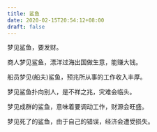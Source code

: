 ```yaml
---
title: 鲨鱼
date: 2020-02-15T20:54:12+08:00
draft: false
---
```


梦见鲨鱼，要发财。


商人梦见鲨鱼，漂洋过海出国做生意，能赚大钱。


船员梦见(船夫)鲨鱼，预兆所从事的工作收入丰厚。


梦见鲨鱼扑向别人，是不祥之兆，灾难会临头。


梦见成群的鲨鱼，意味着要调动工作，财源会旺盛。


梦见死了的鲨鱼，由于自己的错误，经济会遭受损失。
